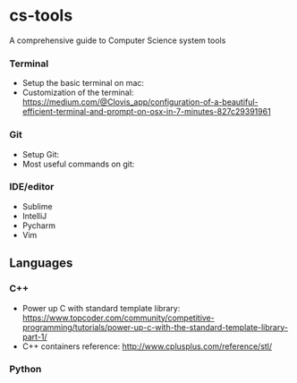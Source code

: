 # cs-tools
A comprehensive guide to Computer Science system tools

### Terminal
- Setup the basic terminal on mac: 
- Customization of the terminal: https://medium.com/@Clovis_app/configuration-of-a-beautiful-efficient-terminal-and-prompt-on-osx-in-7-minutes-827c29391961

### Git
- Setup Git: 
- Most useful commands on git: 

### IDE/editor
- Sublime
- IntelliJ
- Pycharm
- Vim

## Languages
### C++
- Power up C with standard template library: https://www.topcoder.com/community/competitive-programming/tutorials/power-up-c-with-the-standard-template-library-part-1/
- C++ containers reference: http://www.cplusplus.com/reference/stl/

### Python
